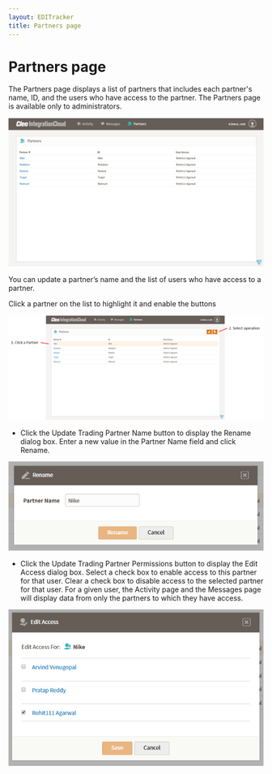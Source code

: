 ```yaml
---
layout: EDITracker
title: Partners page
---
```

# Partners page


The Partners page displays a list of partners that includes each partner's name, ID, and the users who have access to the partner. The Partners page is available only to administrators. 

![Partners Page](../images/PartnersPage1.png)

You can update a partner’s name and the list of users who have access to a partner.

Click a partner on the list to highlight it and enable the buttons

![Partners Page with partner selected](../images/PartnersPage2.png)

- Click the Update Trading Partner Name button to display the Rename dialog box. Enter a new value in the Partner Name field and click Rename.

![Partners Rename dialog box](../images/PartnersRenameDialog.png)

- Click the Update Trading Partner Permissions button to display the Edit Access dialog box.
Select a check box to enable access to this partner for that user. Clear a check box to disable access to the selected partner for that user. For a given user, the Activity page and the Messages page will display data from only the partners to which they have access.

![Partners Rename dialog box](../images/PartnersEditAccessDialog.png)


